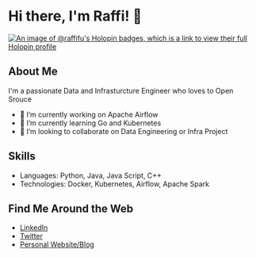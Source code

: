 # Hi there, I'm Raffi! 👋

[![An image of @raffifu's Holopin badges, which is a link to view their full Holopin profile](https://holopin.me/raffifu)](https://holopin.io/@raffifu)


## About Me
I'm a passionate Data and Infrasturcture Engineer who loves to Open Srouce

- 🔭 I’m currently working on Apache Airflow
- 🌱 I’m currently learning Go and Kubernetes
- 👯 I’m looking to collaborate on Data Engineering or Infra Project

## Skills
- Languages: Python, Java, Java Script, C++
- Technologies: Docker, Kubernetes, Airflow, Apache Spark

## Find Me Around the Web
- [LinkedIn](https://linkedin.com/in/raffi-febriandika-utama)
- [Twitter](https://twitter.com/raffifuu)
- [Personal Website/Blog](https://blog.raffifu.me)
